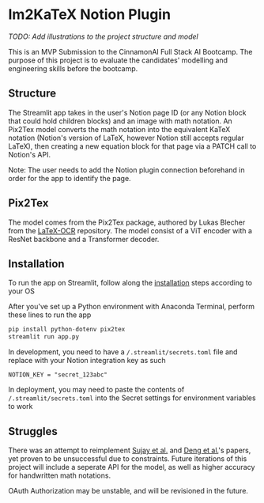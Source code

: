 # Im2KaTeX Notion Plugin

*TODO: Add illustrations to the project structure and model*

This is an MVP Submission to the CinnamonAI Full Stack AI Bootcamp. The purpose of this project is to evaluate the candidates' modelling and engineering skills before the bootcamp.

## Structure

The Streamlit app takes in the user's Notion page ID (or any Notion block that could hold children blocks) and an image with math notation. An Pix2Tex model converts the math notation into the equivalent KaTeX notation (Notion's version of LaTeX, however Notion still accepts regular LaTeX), then creating a new equation block for that page via a PATCH call to Notion's API.

Note: The user needs to add the Notion plugin connection beforehand in order for the app to identify the page.

## Pix2Tex

The model comes from the Pix2Tex package, authored by Lukas Blecher from the [LaTeX-OCR](https://github.com/lukas-blecher/LaTeX-OCR) repository. The model consist of a ViT encoder with a ResNet backbone and a Transformer decoder.

## Installation

To run the app on Streamlit, follow along the [installation](https://docs.streamlit.io/library/get-started/installation) steps according to your OS

After you've set up a Python environment with Anaconda Terminal, perform these lines to run the app

```py
pip install python-dotenv pix2tex
streamlit run app.py
```

In development, you need to have a `/.streamlit/secrets.toml` file and replace with your Notion integration key as such

```
NOTION_KEY = "secret_123abc"
```

In deployment, you may need to paste the contents of `/.streamlit/secrets.toml` into the Secret settings for environment variables to work

## Struggles

There was an attempt to reimplement [Sujay et al.](https://sujayr91.github.io/Im2Latex/) and [Deng et al.](https://paperswithcode.com/dataset/im2latex-100k)'s papers, yet proven to be unsuccessful due to constraints. Future iterations of this project will include a seperate API for the model, as well as higher accuracy for handwritten math notations.

OAuth Authorization may be unstable, and will be revisioned in the future.

